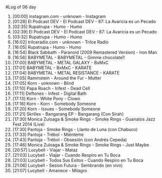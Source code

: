#Log of 06 day

1. [00:00] instagram.com - unknown - Instagram
1. [01:28] El Podcast DEV - El Podcast DEV - 87: La Avaricia es un Pecado
1. [02:35] Rupatrupa - Humo - Humo
1. [02:39] El Podcast DEV - El Podcast DEV - 87: La Avaricia es un Pecado
1. [03:32] Rupatrupa - Humo - Humo
1. [16:02] trilceradio.com - unknown - Trilce Radio
1. [16:05] Rupatrupa - Humo - Humo
1. [16:54] Black Sabbath - Paranoid (2009 Remastered Version) - Iron Man
1. [16:56] BABYMETAL - BABYMETAL - Gimme chocolate!!
1. [17:00] BABYMETAL - METAL GALAXY - BxMxC
1. [17:01] BABYMETAL - BxMxC - KARATE
1. [17:04] BABYMETAL - METAL RESISTANCE - KARATE
1. [17:05] Rammstein - Around the Fur - Mutter
1. [17:05] Korn - unknown - Blind
1. [17:10] Papa Roach - Infest - Dead Cell
1. [17:11] Deftones - Infest - Digital Bath
1. [17:13] Korn - White Pony - Clown
1. [17:16] Korn - Korn - Somebody Someone
1. [17:20] Korn - Issues - Somebody Someone
1. [17:21] Skrillex - Bangarang EP - Bangarang (Con Sirah)
1. [17:30] Monica Zuloaga & Smoke Rings - Smoke Rings - Guanatos Jazz Fest 2014 (Live)
1. [17:30] Pantoja - Smoke Rings - Llanto de Luna (con Chabuco)
1. [17:33] Pantoja - Trébol - Miénteme
1. [17:43] Pantoja - Trébol - Obsesión (con Andrés Cepeda)
1. [17:46] Monica Zuloaga & Smoke Rings - Smoke Rings - Just Maybe
1. [20:57] Lucybell - Viajar - Mataz
1. [21:03] Lucybell - Viajar - Cuando Respiro en Tu Boca
1. [21:03] Lucybell - Todos Sus Exitos - Cuando Respiro en Tu Boca
1. [21:06] Lucybell - Sesion Futura - Sembrando (en vivo)
1. [21:07] Lucybell - Amanece - Milagro
